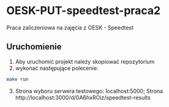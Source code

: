 # OESK-PUT-speedtest-praca2
Praca zaliczeniowa na zajęcia z OESK - Speedtest

## Uruchomienie

1. Aby uruchomić projekt należy skopiować repozytorium
2. wykonać następujące polecenie:
```bash
make run
```
3. Strona wyboru serwera testowego: localhost:5000; Strona http://localhost:3000/d/0A6hxROiz/speedtest-results